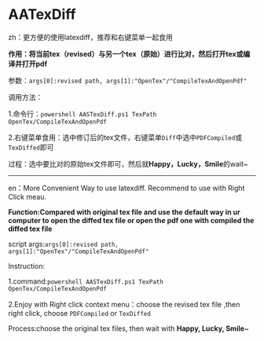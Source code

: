 # AATexDiff
zh：更方便的使用latexdiff，推荐和右键菜单一起食用

**作用：将当前tex（revised）与另一个tex（原始）进行比对，然后打开tex或编译并打开pdf**

参数：`args[0]:revised path, args[1]:"OpenTex"/"CompileTexAndOpenPdf"`

调用方法：

1.命令行：`powershell AASTexDiff.ps1 TexPath OpenTex/CompileTexAndOpenPdf`

2.右键菜单食用：选中修订后的tex文件，右键菜单`Diff`中选中`PDFCompiled`或`TexDiffed`即可

过程：选中要比对的原始tex文件即可，然后就**Happy，Lucky，Smile**的wait~

---

en：More Convenient Way to use latexdiff. Recommend to use with Right Click meau.

**Function:Compared with original tex file and use the default way in ur computer to open the diffed tex file or open the pdf one with compiled the diffed tex file**

script args:`args[0]:revised path, args[1]:"OpenTex"/"CompileTexAndOpenPdf"`

Instruction:

1.command:`powershell AASTexDiff.ps1 TexPath OpenTex/CompileTexAndOpenPdf`

2.Enjoy with Right click context menu：choose the revised tex file ,then right click, choose `PDFCompiled` or `TexDiffed`

Process:choose the original tex files, then wait with **Happy, Lucky, Smile**~
